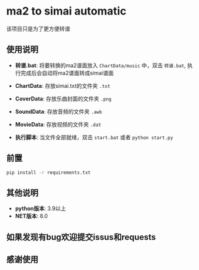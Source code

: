 # ma2 to simai automatic
该项目只是为了更方便转谱

## 使用说明
- **转谱.bat**: 将要转换的ma2谱面放入 `ChartData/music` 中，双击 `转谱.bat`, 执行完成后会自动将ma2谱面转成simai谱面

- **ChartData**: 存放simai.txt的文件夹 `.txt`
- **CoverData**: 存放乐曲封面的文件夹 `.png`
- **SoundData**: 存放音频的文件夹 `.awb`
- **MovieData**: 存放视频的文件夹 `.dat`

- **执行脚本**: 当文件全部就绪，双击 `start.bat` 或者 `python start.py`

## 前置
```bash
pip install -r requirements.txt
```

## 其他说明
- **python版本**: 3.9以上
- **NET版本**: 8.0

## 如果发现有bug欢迎提交issus和requests
**感谢使用**
---